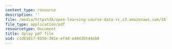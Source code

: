 ```yaml
---
content_type: resource
description: ''
file: /media/https%3A/open-learning-course-data-rc.s3.amazonaws.com/18-01sc-single-variable-calculus-fall-2010/c1d610176b56381eef4de4043b544eb8_7K1sB05pE0A.pdf
file_type: application/pdf
resourcetype: Document
title: 3play pdf file
uid: c1d61017-6b56-381e-ef4d-e4043b544eb8
---
```

